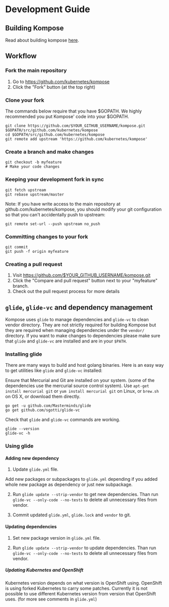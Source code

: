 # Development Guide

## Building Kompose

Read about building kompose [here](https://github.com/kubernetes/kompose#building).

## Workflow
### Fork the main repository

1. Go to https://github.com/kubernetes/kompose
2. Click the "Fork" button (at the top right)

### Clone your fork

The commands below require that you have $GOPATH. We highly recommended you put Kompose' code into your $GOPATH.

```console
git clone https://github.com/$YOUR_GITHUB_USERNAME/kompose.git $GOPATH/src/github.com/kubernetes/kompose
cd $GOPATH/src/github.com/kubernetes/kompose
git remote add upstream 'https://github.com/kubernetes/kompose'
```

### Create a branch and make changes

```console
git checkout -b myfeature
# Make your code changes
```

### Keeping your development fork in sync

```console
git fetch upstream
git rebase upstream/master
```

Note: If you have write access to the main repository at github.com/kubernetes/kompose, you should modify your git configuration so that you can't accidentally push to upstream:

```console
git remote set-url --push upstream no_push
```

### Committing changes to your fork

```console
git commit
git push -f origin myfeature
```

### Creating a pull request

1. Visit https://github.com/$YOUR_GITHUB_USERNAME/kompose.git
2. Click the "Compare and pull request" button next to your "myfeature" branch.
3. Check out the pull request process for more details

## `glide`, `glide-vc` and dependency management

Kompose uses `glide` to manage dependencies and `glide-vc` to clean vendor directory.
They are not strictly required for building Kompose but they are required when managing dependencies under the `vendor/` directory.
If you want to make changes to dependencies please make sure that `glide` and `glide-vc` are installed and are in your `$PATH`.

### Installing glide

There are many ways to build and host golang binaries. Here is an easy way to get utilities like `glide` and `glide-vc` installed:

Ensure that Mercurial and Git are installed on your system. (some of the dependencies use the mercurial source control system).
Use `apt-get install mercurial git` or `yum install mercurial git` on Linux, or `brew.sh` on OS X, or download them directly.

```console
go get -u github.com/Masterminds/glide
go get github.com/sgotti/glide-vc
```

Check that `glide` and `glide-vc` commands are working.

```console
glide --version
glide-vc -h
```

### Using glide

#### Adding new dependency
1. Update `glide.yml` file.

  Add new packages or subpackages to `glide.yml` depending if you added whole new package as dependency or
  just new subpackage.

2. Run `glide update --strip-vendor` to get new dependencies.
   Than run `glide-vc --only-code --no-tests` to delete all unnecessary files from vendor.

3. Commit updated `glide.yml`, `glide.lock` and `vendor` to git.


#### Updating dependencies

1. Set new package version in  `glide.yml` file.

2. Run `glide update --strip-vendor` to update dependencies.
   Than run `glide-vc --only-code --no-tests` to delete all unnecessary files from vendor.


##### Updating Kubernetes and OpenShift
Kubernetes version depends on what version is OpenShift using.
OpenShift is using forked Kubernetes to carry some patches.
Currently it is not possible to use different Kubernetes version from version that OpenShift uses.
(for more see comments in `glide.yml`)

